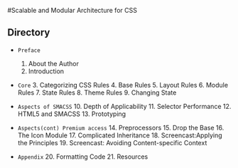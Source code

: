 #Scalable and Modular Architecture for CSS
## Directory

* `Preface`
  1. About the Author
  2. Introduction

* `Core`
  3. Categorizing CSS Rules
  4. Base Rules
  5. Layout Rules
  6. Module Rules
  7. State Rules
  8. Theme Rules
  9. Changing State
  
  
* `Aspects of SMACSS`
  10. Depth of Applicability
  11. Selector Performance
  12. HTML5 and SMACSS
  13. Prototyping

* `Aspects(cont) Premium access`
  14. Preprocessors
  15. Drop the Base
  16. The Icon Module
  17. Complicated Inheritance
  18. Screencast:Applying the Principles
  19. Screencast: Avoiding Content-specific Context

* `Appendix`
  20. Formatting Code
  21. Resources

